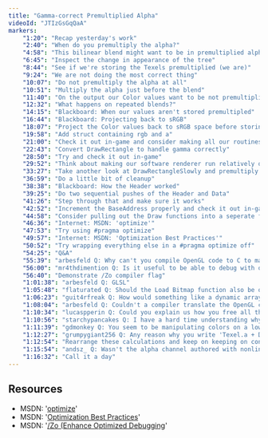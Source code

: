 ```yaml
---
title: "Gamma-correct Premultiplied Alpha"
videoId: "JTIzGsGqQaA"
markers:
    "1:20": "Recap yesterday's work"
    "2:40": "When do you premultiply the alpha?"
    "4:58": "This bilinear blend might want to be in premultiplied alpha"
    "6:45": "Inspect the change in appearance of the tree"
    "8:44": "See if we're storing the Texels premultiplied (we are)"
    "9:24": "We are not doing the most correct thing"
    "10:07": "Do not premultiply the alpha at all"
    "10:51": "Multiply the alpha just before the blend"
    "11:40": "On the output our Color values want to be not premultiplied"
    "12:32": "What happens on repeated blends?"
    "14:15": "Blackboard: When our values aren't stored premultipled"
    "16:44": "Blackboard: Projecting back to sRGB"
    "18:07": "Project the Color values back to sRGB space before storing them"
    "19:58": "Add struct containing rgb and a"
    "21:00": "Check it out in-game and consider making all our routines gamma-aware"
    "22:43": "Convert DrawRectangle to handle gamma correctly"
    "28:50": "Try and check it out in-game"
    "29:52": "Think about making our software renderer run relatively quickly"
    "33:27": "Take another look at DrawRectangleSlowly and premultiply the Color upfront"
    "36:59": "Do a little bit of cleanup"
    "38:38": "Blackboard: How the Header worked"
    "39:25": "Do two sequential pushes of the Header and Data"
    "41:26": "Step through that and make sure it works"
    "42:52": "Increment the BaseAddress properly and check it out in-game"
    "44:58": "Consider pulling out the Draw functions into a seperate file"
    "46:36": "Internet: MSDN: 'optimize'"
    "47:53": "Try using #pragma optimize"
    "49:57": "Internet: MSDN: 'Optimization Best Practices'"
    "50:52": "Try wrapping everything else in a #pragma optimize off"
    "54:25": "Q&A"
    "55:39": "arbesfeld Q: Why can't you compile OpenGL code to C to make a software renderer?"
    "56:00": "mr4thdimention Q: Is it useful to be able to debug with optimizations on? Do you think you might be able to show how to do that at some point?"
    "56:40": "Demonstrate /Zo compiler flag"
    "1:01:38": "arbesfeld Q: GLSL"
    "1:05:48": "flaturated Q: Should the Load Bitmap function also be optimized after making changes today to do premultiply?"
    "1:06:23": "guit4rfreak Q: How would something like a dynamic array in this memory system work? Something that is persistent across frames, but able to change size. Holes are not possible in the memory arenas right now?"
    "1:08:04": "arbesfeld Q: Couldn't a compiler translate the OpenGL commands to C commands and wrap them in a loop which iterates over the pixels?"
    "1:10:34": "lucaspperin Q: Could you explain us how you free all the memory stack when closing the game?"
    "1:10:56": "starchypancakes Q: I have a hard time understanding why sRGB conversions are required for the alpha channel at all, and why your intitial code wasn't correct. The alpha channel is being used to just represent a proportion of photons from one source and a proportion of photons from another source(s). Wouldn't that be outside of the purview of color curves because it doesn't technically have anything to do with brightness?"
    "1:11:39": "gdmonkey Q: You seem to be manipulating colors on a low level. How are you pushing pixels? Sorry, I am kinda new"
    "1:12:27": "grumpygiant256 Q: Any reason why you write 'Texel.a + Dest.a - Texel.a*Dest.a' instead of just 'InvRSA*Dest.a + Texel.a', which would match the RGB channels?"
    "1:12:54": "Rearrange these calculations and keep on keeping on condensing"
    "1:15:54": "andsz_ Q: Wasn't the alpha channel authored with nonlinear colors?"
    "1:16:32": "Call it a day"
---
```


## Resources

* MSDN: '[optimize](https://msdn.microsoft.com/en-us/library/chh3fb0k.aspx)'
* MSDN: '[Optimization Best Practices](https://msdn.microsoft.com/en-us/library/ms235601.aspx)'
* MSDN: '[/Zo (Enhance Optimized Debugging](https://msdn.microsoft.com/en-us/library/dn785163.aspx)'
